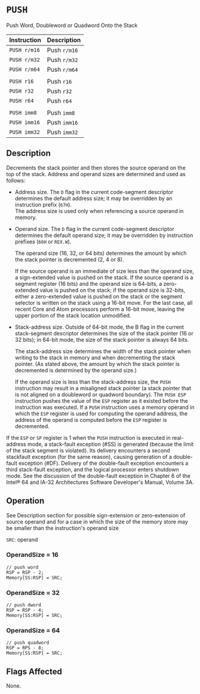 # `PUSH`
Push Word, Doubleword or Quadword Onto the Stack

| Instruction  | Description  |
| :----------- | :----------- |
| `PUSH r/m16` | Push `r/m16` |
| `PUSH r/m32` | Push `r/m32` |
| `PUSH r/m64` | Push `r/m64` |
|              |              |
| `PUSH r16`   | Push `r16`   |
| `PUSH r32`   | Push `r32`   |
| `PUSH r64`   | Push `r64`   |
|              |              |
| `PUSH imm8`  | Push `imm8`  |
| `PUSH imm16` | Push `imm16` |
| `PUSH imm32` | Push `imm32` |

## Description
Decrements the stack pointer and then stores the source operand on the top of the stack. Address and operand sizes are determined and used as follows:
* Address size. The `D` flag in the current code-segment descriptor determines the default address size; it may be overridden by an instruction prefix (`67H`).\
  The address size is used only when referencing a source operand in memory.
* Operand size. The `D` flag in the current code-segment descriptor determines the default operand size; it may be overridden by instruction prefixes (`66H` or `REX.W`).

  The operand size (16, 32, or 64 bits) determines the amount by which the stack pointer is decremented (2, 4 or 8).

  If the source operand is an immediate of size less than the operand size, a sign-extended value is pushed on the stack. If the source operand is a segment register (16 bits) and the operand size is 64-bits, a zero-extended value is pushed on the stack; if the operand size is 32-bits, either a zero-extended value is pushed on the stack or the segment selector is written on the stack using a 16-bit move. For the last case, all recent Core and Atom processors perform a 16-bit move, leaving the upper portion of the stack location unmodified.
* Stack-address size. Outside of 64-bit mode, the B flag in the current stack-segment descriptor determines the size of the stack pointer (16 or 32 bits); in 64-bit mode, the size of the stack pointer is always 64 bits.

  The stack-address size determines the width of the stack pointer when writing to the stack in memory and when decrementing the stack pointer. (As stated above, the amount by which the stack pointer is decremented is determined by the operand size.)

  If the operand size is less than the stack-address size, the `PUSH` instruction may result in a misaligned stack pointer (a stack pointer that is not aligned on a doubleword or quadword boundary).
The `PUSH ESP` instruction pushes the value of the `ESP` register as it existed before the instruction was executed. If a `PUSH` instruction uses a memory operand in which the `ESP` register is used for computing the operand address, the address of the operand is computed before the `ESP` register is decremented.

If the `ESP` or `SP` register is 1 when the `PUSH` instruction is executed in real-address mode, a stack-fault exception (#SS) is generated (because the limit of the stack segment is violated). Its delivery encounters a second stackfault exception (for the same reason), causing generation of a double-fault exception (#DF). Delivery of the double-fault exception encounters a third stack-fault exception, and the logical processor enters shutdown mode. See the discussion of the double-fault exception in Chapter 6 of the Intel® 64 and IA-32 Architectures Software Developer's Manual, Volume 3A.

## Operation
See Description section for possible sign-extension or zero-extension of source operand and for a case in which the size of the memory store may be smaller than the instruction's operand size

`SRC`: operand

### OperandSize = 16
```rust,ignore
// push word
RSP = RSP - 2;
Memory[SS:RSP] = SRC;
```

### OperandSize = 32
```rust,ignore
// push dword
RSP = RSP - 4;
Memory[SS:RSP] = SRC;
```

### OperandSize = 64
```rust,ignore
// push quadword
RSP = RPS - 8;
Memory[SS:RSP] = SRC;
```

## Flags Affected
None.
